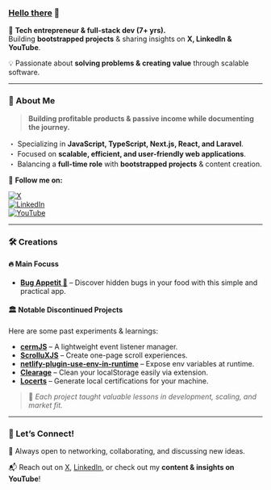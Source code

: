 ### [Hello there](https://www.youtube.com/watch?v=rEq1Z0bjdwc) 👋  

🚀 **Tech entrepreneur & full-stack dev (7+ yrs).**  
Building **bootstrapped projects** & sharing insights on **X, LinkedIn & YouTube**.  

💡 Passionate about **solving problems & creating value** through scalable software.  

---

### 🥷 About Me  
> **Building profitable products & passive income while documenting the journey.**  

・ Specializing in **JavaScript, TypeScript, Next.js, React, and Laravel**.  
・ Focused on **scalable, efficient, and user-friendly web applications**.  
・ Balancing a **full-time role** with **bootstrapped projects** & content creation.  

📢 **Follow me on:** 

[![X](https://img.shields.io/badge/X-%23000000.svg?style=for-the-badge&logo=x&logoColor=white)](https://x.com/bentocodeing)  
[![LinkedIn](https://img.shields.io/badge/LinkedIn-%230077B5.svg?style=for-the-badge&logo=linkedin&logoColor=white)](https://www.linkedin.com/in/bentocodeing/)  
[![YouTube](https://img.shields.io/badge/YouTube-%23FF0000.svg?style=for-the-badge&logo=youtube&logoColor=white)](your-youtube-link)  

---

### 🛠️ Creations  

#### 🔥 **Main Focuss**  
- [**Bug Appetit 🐛**](https://bugappetit.app) – Discover hidden bugs in your food with this simple and practical app.  

#### 🏛️ **Notable Discontinued Projects**  
Here are some past experiments & learnings:  
- [**cermJS**](https://github.com/ARKHN3B/cermjs) – A lightweight event listener manager.  
- [**ScrolluXJS**](https://github.com/ARKHN3B/ScrolluXJS) – Create one-page scroll experiences.  
- [**netlify-plugin-use-env-in-runtime**](https://github.com/ARKHN3B/netlify-plugin-use-env-in-runtime) – Expose env variables at runtime.  
- [**Clearage**](https://chrome.google.com/webstore/detail/clearage-clear-your-local/degjfgjmcbgmokkinibindbpghljhnfp?hl=en) – Clean your localStorage easily via extension.  
- [**Locerts**](https://github.com/ARKHN3B/locerts) – Generate local certifications for your machine.  

> 📝 *Each project taught valuable lessons in development, scaling, and market fit.*  

---

### 📩 Let’s Connect!  
🚀 Always open to networking, collaborating, and discussing new ideas.  

📬 Reach out on [X](your-x-link), [LinkedIn](your-linkedin-link), or check out my **content & insights on YouTube**!  
